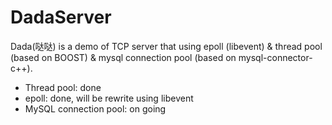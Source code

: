 DadaServer
==========

Dada(哒哒) is a demo of TCP server that using epoll (libevent) & thread pool (based on BOOST) & mysql connection pool (based on mysql-connector-c++).
 - Thread pool: done
 - epoll: done, will be rewrite using libevent
 - MySQL connection pool: on going
